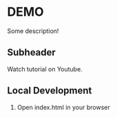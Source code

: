 # DEMO

Some description!

## Subheader

Watch tutorial on Youtube.

## Local Development

1. Open index.html in your browser
